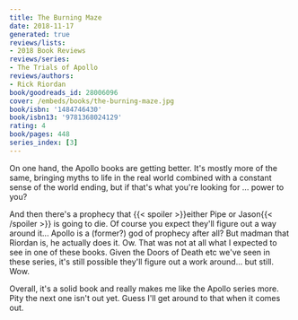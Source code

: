 ```yaml
---
title: The Burning Maze
date: 2018-11-17
generated: true
reviews/lists:
- 2018 Book Reviews
reviews/series:
- The Trials of Apollo
reviews/authors:
- Rick Riordan
book/goodreads_id: 28006096
cover: /embeds/books/the-burning-maze.jpg
book/isbn: '1484746430'
book/isbn13: '9781368024129'
rating: 4
book/pages: 448
series_index: [3]
---
```

On one hand, the Apollo books are getting better. It's mostly more of the same, bringing myths to life in the real world combined with a constant sense of the world ending, but if that's what you're looking for ... power to you?  

And then there's a prophecy that  {{< spoiler >}}either Pipe or Jason{{< /spoiler >}}  is going to die. Of course you expect they'll figure out a way around it... Apollo is a (former?) god of prophecy after all? But madman that Riordan is, he actually does it. Ow. That was not at all what I expected to see in one of these books. Given the Doors of Death etc we've seen in these series, it's still possible they'll figure out a work around... but still. Wow.  

<!--more-->

Overall, it's a solid book and really makes me like the Apollo series more. Pity the next one isn't out yet. Guess I'll get around to that when it comes out.